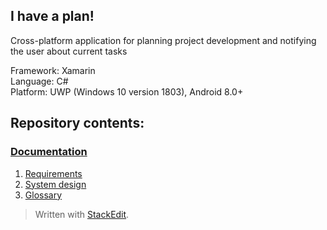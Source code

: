 ﻿## I have a plan!

Cross-platform application for planning project development and notifying the user about current tasks

Framework: Xamarin<br>
Language: C#<br>
Platform: UWP (Windows 10 version 1803), Android 8.0+<br>

## Repository contents:

### [Documentation](documents)<br>
1. [Requirements](documents/Requirements.md)<br>
2. [System design](documents/uml_diagrams/uml_diagrams.md)<br>
3. [Glossary](documents/glossary.md)<br>


> Written with [StackEdit](https://stackedit.io/).
